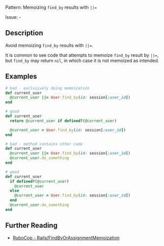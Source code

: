 Pattern: Memoizing `find_by` results with `||=`

Issue: -

## Description

Avoid memoizing `find_by` results with `||=`.

It is common to see code that attempts to memoize `find_by` result by `||=`, but `find_by` may return `nil`, in which case it is not memoized as intended.

## Examples

```ruby
# bad - exclusively doing memoization
def current_user
  @current_user ||= User.find_by(id: session[:user_id])
end

# good
def current_user
  return @current_user if defined?(@current_user)

  @current_user = User.find_by(id: session[:user_id])
end

# bad - method contains other code
def current_user
  @current_user ||= User.find_by(id: session[:user_id])
  @current_user.do_something
end

# good
def current_user
  if defined?(@current_user)
    @current_user
  else
    @current_user = User.find_by(id: session[:user_id])
  end
  @current_user.do_something
end
```

## Further Reading

* [RuboCop - Rails/FindByOrAssignmentMemoization](https://docs.rubocop.org/rubocop-rails/cops_rails.html#railsfindbyorassignmentmemoization)
